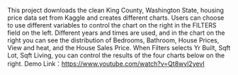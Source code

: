 This project downloads the clean King County, Washington State, housing price data set from Kaggle and creates different charts.
Users can choose to use different variables to control the chart on the right in the FILTERS field on the left.
Different years and times are used, and in the chart on the right you can see the distribution of Bedrooms, Bathroom, House Prices, View and heat, and the House Sales Price.
When Filters selects Yr Built, Sqft Lot, Sqft Living, you can control the results of the four charts below on the right. 
Demo Link：https://www.youtube.com/watch?v=Qt8wvl2yevI
